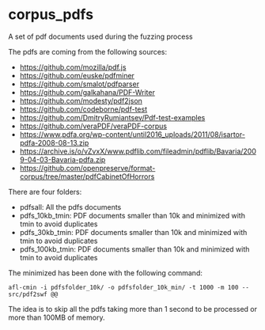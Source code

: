 # corpus_pdfs
A set of pdf documents used during the fuzzing process

The pdfs are coming from the following sources:
* https://github.com/mozilla/pdf.js 
* https://github.com/euske/pdfminer
* https://github.com/smalot/pdfparser
* https://github.com/galkahana/PDF-Writer
* https://github.com/modesty/pdf2json
* https://github.com/codeborne/pdf-test
* https://github.com/DmitryRumiantsev/Pdf-test-examples
* https://github.com/veraPDF/veraPDF-corpus
* https://www.pdfa.org/wp-content/until2016_uploads/2011/08/isartor-pdfa-2008-08-13.zip
* https://archive.is/o/vZvxX/www.pdflib.com/fileadmin/pdflib/Bavaria/2009-04-03-Bavaria-pdfa.zip
* https://github.com/openpreserve/format-corpus/tree/master/pdfCabinetOfHorrors

There are four folders:
* pdfsall: All the pdfs documents
* pdfs_10kb_tmin: PDF documents smaller than 10k and minimized with tmin to avoid duplicates
* pdfs_30kb_tmin: PDF documents smaller than 10k and minimized with tmin to avoid duplicates
* pdfs_100kb_tmin: PDF documents smaller than 10k and minimized with tmin to avoid duplicates

The minimized has been done with the following command:
```
afl-cmin -i pdfsfolder_10k/ -o pdfsfolder_10k_min/ -t 1000 -m 100 -- src/pdf2swf @@
```

The idea is to skip all the pdfs taking more than 1 second to be processed or more than 100MB of memory.
